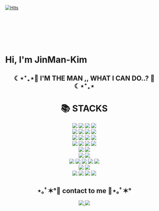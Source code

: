 [![Hits](https://hits.seeyoufarm.com/api/count/incr/badge.svg?url=https%3A%2F%2Fgithub.com%2Fdonghyeok1&count_bg=%23A488EB&title_bg=%235A8AE5&icon=atom.svg&icon_color=%23FFFFFF&title=WELCOME&edge_flat=false)](https://hits.seeyoufarm.com)
<br />
<br />
<br />
<br />
<br />
<br />
<br />
<h1> Hi, I'm JinMan-Kim


<h2 align="center">☾⋆⁺₊⋆💙 I'M THE MAN ,, WHAT I CAN DO..? 💙☾⋆⁺₊⋆</h2>
 
<div align=center><h1>📚 STACKS</h1></div>

<div align=center> 
  <img src="https://img.shields.io/badge/python-3776AB?style=for-the-badge&logo=python&logoColor=white"> 
  <img src="https://img.shields.io/badge/apache%20airflow-017CEE?style=for-the-badge&&logo=Apacheairflow&logoColor=white"/>
  <img src="https://img.shields.io/badge/Docker-017CEE?style=for-the-badge&&logo=Docker&logoColor=white"/>
  <img src="https://img.shields.io/badge/kubernetes-017CEE?style=for-the-badge&&logo=Kubernetes&logoColor=white"/>
  <br>
 
  <img src="https://img.shields.io/badge/ApacheKafka-231F20?style=for-the-badge&logo=ApacheKafka&logoColor=white"> 
  <img src="https://img.shields.io/badge/ApacheHadoop-66CCFF?style=for-the-badge&logo=ApacheHadoop&logoColor=white"> 
  <img src="https://img.shields.io/badge/ApacheSpark-E25A1C?style=for-the-badge&logo=ApacheSpark&logoColor=white"> 
  <img src="https://img.shields.io/badge/ApacheHadoop-66CCFF?style=for-the-badge&logo=ApacheHadoop&logoColor=white"> 
  <br>
  <img src="https://img.shields.io/badge/Tensorflow-FF6F00?style=for-the-badge&logo=Tensorflow&logoColor=white"> 
  <img src="https://img.shields.io/badge/Pytorch-EE4C2C?style=for-the-badge&logo=PyTorch&logoColor=white"> 
  <img src="https://img.shields.io/badge/pandas-150458?style=for-the-badge&logo=pandas&logoColor=white"> 
  <img src="https://img.shields.io/badge/numpy-013243?style=for-the-badge&logo=numpy&logoColor=white"> 

  <br>
  <img src="https://img.shields.io/badge/mariaDB-003545?style=for-the-badge&logo=mariaDB&logoColor=white"> 
  <img src="https://img.shields.io/badge/postgresql-003545?style=for-the-badge&logo=postgresql&logoColor=white"> 
  <img src="https://img.shields.io/badge/mongoDB-47A248?style=for-the-badge&logo=MongoDB&logoColor=white">
  <img src="https://img.shields.io/badge/amazondynamodb-4053D6?style=for-the-badge&logo=amazondynamodb&logoColor=white">
  <br>

  <img src="https://img.shields.io/badge/django-092E20?style=for-the-badge&logo=django&logoColor=white">
  <img src="https://img.shields.io/badge/fastapi-000000?style=for-the-badge&logo=fastapi&logoColor=white">
  <br>
  <img src="https://img.shields.io/badge/react-61DAFB?style=for-the-badge&logo=react&logoColor=black"> 
  <img src="https://img.shields.io/badge/node.js-339933?style=for-the-badge&logo=Node.js&logoColor=white">
  <br>
  


  <img src="https://img.shields.io/badge/linux-FCC624?style=for-the-badge&logo=linux&logoColor=black"> 
  <img src="https://img.shields.io/badge/amazonaws-232F3E?style=for-the-badge&logo=amazonaws&logoColor=white"> 
  <img src="https://img.shields.io/badge/amazonec2-FF9900?style=for-the-badge&logo=amazonec2&logoColor=white"> 
  <img src="https://img.shields.io/badge/amazons3-569A31?style=for-the-badge&logo=amazons3&logoColor=white"> 
  <img src="https://img.shields.io/badge/amazonecs-FF9900?style=for-the-badge&logo=amazonecs&logoColor=white"> 
  <br>
  
  <img src="https://img.shields.io/badge/github-181717?style=for-the-badge&logo=github&logoColor=white">
  <img src="https://img.shields.io/badge/git-F05032?style=for-the-badge&logo=git&logoColor=white">
  <br>

  <img src="https://img.shields.io/badge/html5-E34F26?style=for-the-badge&logo=html5&logoColor=white"> 
  <img src="https://img.shields.io/badge/css-1572B6?style=for-the-badge&logo=css3&logoColor=white"> 
  <img src="https://img.shields.io/badge/javascript-F7DF1E?style=for-the-badge&logo=javascript&logoColor=black"> 
  <img src="https://img.shields.io/badge/jquery-0769AD?style=for-the-badge&logo=jquery&logoColor=white">
  <br>
</div>




<h2 align="center">⋆｡ﾟ✶°💜 contact to me 💜⋆｡ﾟ✶°</h2>

<p align="center">
 <a href="https://velog.io/@jinman-kim">
  <img src="https://img.shields.io/badge/My tech blog-A9BCF5?style=flat-square&logo=GitHub Sponsors&logoColor=white&link=https://donghyeok1.github.io/"/>
 </a>  
 <a href="mailto:gameliker16@naver.com">
  <img src="https://img.shields.io/badge/Gmail-D0A9F5?style=flat-square&logo=Gmail&logoColor=white&link=mailto:cis0007385@gmail.com"/>
 </a>
 </p>

